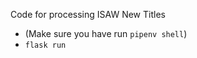 Code for processing ISAW New Titles
- (Make sure you have run ```pipenv shell```)
- ```flask run```
